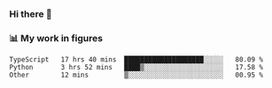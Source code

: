 ### Hi there 👋

### 📊 My work in figures

<!--START_SECTION:waka-->

```text
TypeScript   17 hrs 40 mins  ████████████████████░░░░░   80.09 %
Python       3 hrs 52 mins   ████▒░░░░░░░░░░░░░░░░░░░░   17.58 %
Other        12 mins         ▒░░░░░░░░░░░░░░░░░░░░░░░░   00.95 %
```

<!--END_SECTION:waka-->
